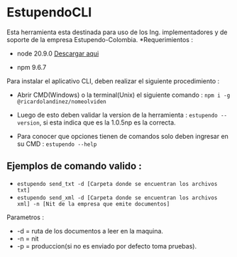 # EstupendoCLI

Esta herramienta esta destinada para uso de los Ing. implementadores y de soporte de la empresa Estupendo-Colombia.
*Requerimientos : 

- node 20.9.0 [Descargar aqui](https://nodejs.org/en/download)

- npm 9.6.7 


Para instalar el aplicativo CLI, deben realizar el siguiente procedimiento :

- Abrir CMD(Windows) o la terminal(Unix) el siguiente comando :
```npm i -g @ricardolandinez/nomeolviden```

- Luego de esto deben validar la version de la herramienta :
```estupendo --version```, si esta  indica que es la 1.0.5np es la correcta.

- Para conocer que opciones tienen de comandos solo deben ingresar en su CMD : 
```estupendo --help```

## Ejemplos de comando valido :
- ```estupendo send_txt -d [Carpeta donde se encuentran los archivos txt]```
- ```estupendo send_xml -d [Carpeta donde se encuentran los archivos xml] -n [Nit de la empresa que emite documentos]```
  
Parametros :
- -d = ruta de los documentos a leer en la maquina.
- -n = nit
- -p = produccion(si no es enviado por defecto toma pruebas).
  
